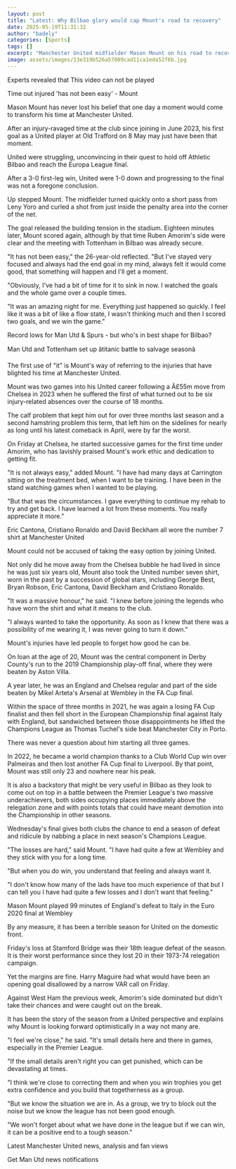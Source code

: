 ```yaml
---
layout: post
title: "Latest: Why Bilbao glory would cap Mount's road to recovery"
date: 2025-05-19T11:31:32
author: "badely"
categories: [Sports]
tags: []
excerpt: "Manchester United midfielder Mason Mount on his road to recovery from repeated injury frustration to Wednesday's Europa League final against Tottenham"
image: assets/images/13e319b526a57009cad11ca1eda52f6b.jpg
---
```


Experts revealed that This video can not be played

Time out injured 'has not been easy' - Mount

Mason Mount has never lost his belief that one day a moment would come to transform his time at Manchester United.

After an injury-ravaged time at the club since joining in June 2023, his first goal as a United player at Old Trafford on 8 May may just have been that moment.

United were struggling, unconvincing in their quest to hold off Athletic Bilbao and reach the Europa League final.

After a 3-0 first-leg win, United were 1-0 down and progressing to the final was not a foregone conclusion.

Up stepped Mount. The midfielder turned quickly onto a short pass from Leny Yoro and curled a shot from just inside the penalty area into the corner of the net.

The goal released the building tension in the stadium. Eighteen minutes later, Mount scored again, although by that time Ruben Amorim's side were clear and the meeting with Tottenham in Bilbao was already secure.

"It has not been easy," the 26-year-old reflected. "But I've stayed very focused and always had the end goal in my mind, always felt it would come good, that something will happen and I'll get a moment.

"Obviously, I've had a bit of time for it to sink in now. I watched the goals and the whole game over a couple times.

"It was an amazing night for me. Everything just happened so quickly. I feel like it was a bit of like a flow state, I wasn't thinking much and then I scored two goals, and we win the game."

Record lows for Man Utd & Spurs - but who's in best shape for Bilbao?

Man Utd and Tottenham set up âtitanic battle to salvage seasonâ

The first use of "it" is Mount's way of referring to the injuries that have blighted his time at Manchester United.

Mount was two games into his United career following a Â£55m move from Chelsea in 2023 when he suffered the first of what turned out to be six injury-related absences over the course of 18 months.

The calf problem that kept him out for over three months last season and a second hamstring problem this term, that left him on the sidelines for nearly as long until his latest comeback in April, were by far the worst.

On Friday at Chelsea, he started successive games for the first time under Amorim, who has lavishly praised Mount's work ethic and dedication to getting fit.

"It is not always easy," added Mount. "I have had many days at Carrington sitting on the treatment bed, when I want to be training. I have been in the stand watching games when I wanted to be playing.

"But that was the circumstances. I gave everything to continue my rehab to try and get back. I have learned a lot from these moments. You really appreciate it more."

Eric Cantona, Cristiano Ronaldo and David Beckham all wore the number 7 shirt at Manchester United

Mount could not be accused of taking the easy option by joining United.

Not only did he move away from the Chelsea bubble he had lived in since he was just six years old, Mount also took the United number seven shirt, worn in the past by a succession of global stars, including George Best, Bryan Robson, Eric Cantona, David Beckham and Cristiano Ronaldo.

"It was a massive honour," he said. "I knew before joining the legends who have worn the shirt and what it means to the club.

"I always wanted to take the opportunity. As soon as I knew that there was a possibility of me wearing it, I was never going to turn it down."

Mount's injuries have led people to forget how good he can be.

On loan at the age of 20, Mount was the central component in Derby County's run to the 2019 Championship play-off final, where they were beaten by Aston Villa.

A year later, he was an England and Chelsea regular and part of the side beaten by Mikel Arteta's Arsenal at Wembley in the FA Cup final.

Within the space of three months in 2021, he was again a losing FA Cup finalist and then fell short in the European Championship final against Italy with England, but sandwiched between those disappointments he lifted the Champions League as Thomas Tuchel's side beat Manchester City in Porto. 

There was never a question about him starting all three games.

In 2022, he became a world champion thanks to a Club World Cup win over Palmeiras and then lost another FA Cup final to Liverpool. By that point, Mount was still only 23 and nowhere near his peak.

It is also a backstory that might be very useful in Bilbao as they look to come out on top in a battle between the Premier League's two massive underachievers, both sides occupying places immediately above the relegation zone and with points totals that could have meant demotion into the Championship in other seasons.

Wednesday's final gives both clubs the chance to end a season of defeat and ridicule by nabbing a place in next season's Champions League.

"The losses are hard," said Mount. "I have had quite a few at Wembley and they stick with you for a long time.

"But when you do win, you understand that feeling and always want it.

"I don't know how many of the lads have too much experience of that but I can tell you I have had quite a few losses and I don't want that feeling."

Mason Mount played 99 minutes of England's defeat to Italy in the Euro 2020 final at Wembley

By any measure, it has been a terrible season for United on the domestic front.

Friday's loss at Stamford Bridge was their 18th league defeat of the season. It is their worst performance since they lost 20 in their 1973-74 relegation campaign.

Yet the margins are fine. Harry Maguire had what would have been an opening goal disallowed by a narrow VAR call on Friday. 

Against West Ham the previous week, Amorim's side dominated but didn't take their chances and were caught out on the break.

It has been the story of the season from a United perspective and explains why Mount is looking forward optimistically in a way not many are.

"I feel we're close," he said. "It's small details here and there in games, especially in the Premier League.

"If the small details aren't right you can get punished, which can be devastating at times.

"I think we're close to correcting them and when you win trophies you get extra confidence and you build that togetherness as a group.

"But we know the situation we are in. As a group, we try to block out the noise but we know the league has not been good enough.

"We won't forget about what we have done in the league but if we can win, it can be a positive end to a tough season."

Latest Manchester United news, analysis and fan views

Get Man Utd news notifications


